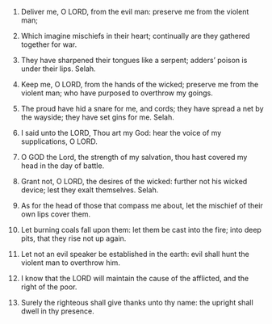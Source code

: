 1. Deliver me, O LORD, from the evil man: preserve me from the
violent man;

2. Which imagine mischiefs in their heart; continually are they
gathered together for war.

3. They have sharpened their tongues like a serpent; adders’ poison
is under their lips. Selah.

4. Keep me, O LORD, from the hands of the wicked; preserve me from
the violent man; who have purposed to overthrow my goings.

5. The proud have hid a snare for me, and cords; they have spread a
net by the wayside; they have set gins for me. Selah.

6. I said unto the LORD, Thou art my God: hear the voice of my
supplications, O LORD.

7. O GOD the Lord, the strength of my salvation, thou hast covered
my head in the day of battle.

8. Grant not, O LORD, the desires of the wicked: further not his
wicked device; lest they exalt themselves. Selah.

9. As for the head of those that compass me about, let the mischief
of their own lips cover them.

10. Let burning coals fall upon them: let them be cast into the
fire; into deep pits, that they rise not up again.

11. Let not an evil speaker be established in the earth: evil shall
hunt the violent man to overthrow him.

12. I know that the LORD will maintain the cause of the afflicted,
and the right of the poor.

13. Surely the righteous shall give thanks unto thy name: the
upright shall dwell in thy presence.